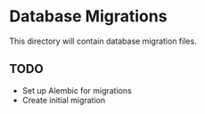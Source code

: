 # Database Migrations

This directory will contain database migration files.

## TODO
- Set up Alembic for migrations
- Create initial migration
